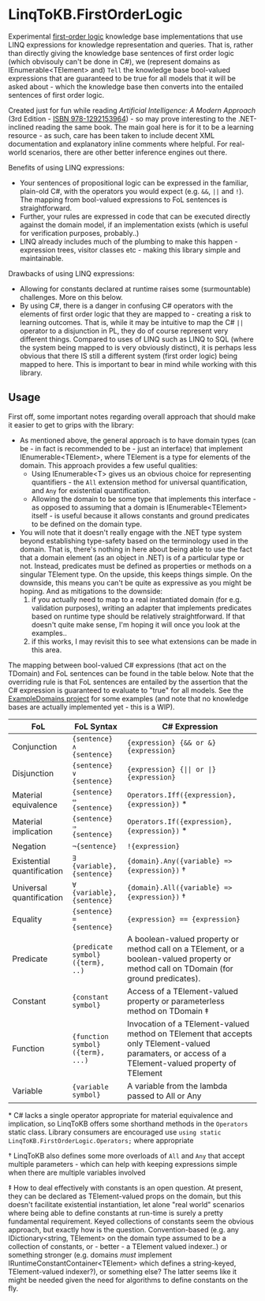﻿# LinqToKB.FirstOrderLogic

Experimental [first-order logic](https://en.wikipedia.org/wiki/First-order_logic) knowledge base implementations that use LINQ expressions for knowledge representation and queries.
That is, rather than directly giving the knowledge base sentences of first order logic (which obvisouly can't be done in C#), we (represent domains as IEnumerable&lt;TElement&gt; and) `Tell` the knowledge base bool-valued expressions that are guaranteed to be true for all models that it will be asked about - which the knowledge base then converts into the entailed sentences of first order logic.

Created just for fun while reading _Artificial Intelligence: A Modern Approach_ (3rd Edition - [ISBN 978-1292153964](https://www.google.com/search?q=isbn+978-1292153964)) - so may prove interesting to the .NET-inclined reading the same book.
The main goal here is for it to be a learning resource - as such, care has been taken to include decent XML documentation and explanatory inline comments where helpful.
For real-world scenarios, there are other better inference engines out there.

Benefits of using LINQ expressions:
* Your sentences of propositional logic can be expressed in the familiar, plain-old C#, with the operators you would expect (e.g. `&&`, `||` and `!`). The mapping from bool-valued expressions to FoL sentences is straightforward.
* Further, your rules are expressed in code that can be executed directly against the domain model, if an implementation exists (which is useful for verification purposes, probably..)
* LINQ already includes much of the plumbing to make this happen - expression trees, visitor classes etc - making this library simple and maintainable.

Drawbacks of using LINQ expressions:
* Allowing for constants declared at runtime raises some (surmountable) challenges. More on this below.
* By using C#, there is a danger in confusing C# operators with the elements of first order logic that they are mapped to - creating a risk to learning outcomes.
That is, while it may be intuitive to map the C# `||` operator to a disjunction in PL, they do of course represent very different things.
Compared to uses of LINQ such as LINQ to SQL (where the system being mapped to is very obviously distinct), it is perhaps less obvious that there IS still a different system (first order logic) being mapped to here. This is important to bear in mind while working with this library.

## Usage

First off, some important notes regarding overall approach that should make it easier to get to grips with the library:

* As mentioned above, the general approach is to have domain types (can be - in fact is recommended to be - just an interface) that implement IEnumerable&lt;TElement&gt;, where TElement is a type for elements of the domain. This approach provides a few useful qualities:
  * Using IEnumerable&lt;T&gt; gives us an obvious choice for representing quantifiers - the `All` extension method for universal quantification, and `Any` for existential quantification.
  * Allowing the domain to be some type that implements this interface  - as opposed to assuming that a domain is IEnumerable&lt;TElement&gt; itself - is useful because it allows constants and ground predicates to be defined on the domain type.
* You will note that it doesn't really engage with the .NET type system beyond establishing type-safety based on the terminology used in the domain.
That is, there's nothing in here about being able to use the fact that a domain element (as an object in .NET) is of a particular type or not.
Instead, predicates must be defined as properties or methods on a singular TElement type. On the upside, this keeps things simple. On the downside, this means you can't be quite as expressive as you might be hoping.
And as mitigations to the downside:
  1. if you actually need to map to a real instantiated domain (for e.g. validation purposes), writing an adapter that implements predicates based on runtime type should be relatively straightforward. If that doesn't quite make sense, I'm hoping it will once you look at the examples..
  2. if this works, I may revisit this to see what extensions can be made in this area.

The mapping between bool-valued C# expressions (that act on the TDomain) and FoL sentences can be found in the table below.
Note that the overriding rule is that FoL sentences are entailed by the assertion that the C# expression is guaranteed to evaluate to "true" for all models.
See the [ExampleDomains project](./src/FirstOrderLogic.ExampleDomains) for some examples (and note that no knowledge bases are actually implemented yet - this is a WIP).

| **FoL** | **FoL Syntax** | **C# Expression** |
| --- | --- | --- |
| Conjunction | `{sentence} ∧ {sentence}` | `{expression} {&& or &} {expression}` |
|Disjunction|`{sentence} ∨ {sentence}`|`{expression} {\|\| or \|} {expression}`|
|Material equivalence|`{sentence} ⇔ {sentence}`|`Operators.Iff({expression}, {expression})` *|
|Material implication|`{sentence} ⇒ {sentence}`|`Operators.If({expression}, {expression})` *|
|Negation|`¬{sentence}`|`!{expression}`|
|Existential quantification|`∃ {variable}, {sentence}`|`{domain}.Any({variable} => {expression})` †|
|Universal quantification|`∀ {variable}, {sentence}`|`{domain}.All({variable} => {expression})` †|
|Equality|`{sentence} = {sentence}`|`{expression} == {expression}`|
|Predicate|`{predicate symbol}({term}, ..)`|A boolean-valued property or method call on a TElement, or a boolean-valued property or method call on TDomain (for ground predicates).|
|Constant|`{constant symbol}`|Access of a TElement-valued property or parameterless method on TDomain ‡|
|Function|`{function symbol}({term}, ...)`|Invocation of a TElement-valued method on TElement that accepts only TElement-valued paramaters, or access of a TElement-valued property of TElement|
|Variable|`{variable symbol}`|A variable from the lambda passed to All or Any|

\* C# lacks a single operator appropriate for material equivalence and implication, so LinqToKB offers some shorthand methods in the `Operators` static class. Library consumers are encouraged use `using static LinqToKB.FirstOrderLogic.Operators;` where appropriate

† LinqToKB also defines some more overloads of `All` and `Any` that accept multiple parameters - which can help with keeping expressions simple when there are multiple variables involved

‡ How to deal effectively with constants is an open question. At present, they can be declared as TElement-valued props on the domain, but this doesn't facilitate existential instantiation, let alone "real world" scenarios where being able to define constants at run-time is surely a pretty fundamental requirement. Keyed collections of constants seem the obvious approach, but exactly how is the question. Convention-based (e.g. any IDictionary<string, TElement> on the domain type assumed to be a collection of constants, or - better - a TElement valued indexer..) or something stronger (e.g. domains *must* implement IRuntimeConstantContainer&lt;TElement&gt; which defines a string-keyed, TElement-valued indexer?), or something else? The latter seems like it might be needed given the need for algorithms to define constants on the fly.

